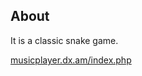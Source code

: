 <h2>About</h2>
<p>
It is a classic snake game.
</p>
<a href="http://musicplayer.dx.am/index.php">musicplayer.dx.am/index.php</a>
